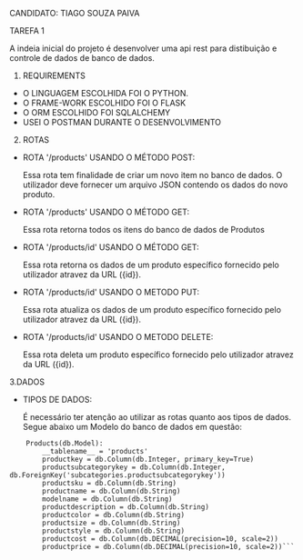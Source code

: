 CANDIDATO: TIAGO SOUZA PAIVA

TAREFA 1

A indeia inicial do projeto é desenvolver uma api rest para distibuição e controle de dados de banco de dados.

1. REQUIREMENTS
* O LINGUAGEM ESCOLHIDA FOI O PYTHON.
* O FRAME-WORK ESCOLHIDO FOI O FLASK
* O ORM ESCOLHIDO FOI SQLALCHEMY
* USEI O POSTMAN DURANTE O DESENVOLVIMENTO

2. ROTAS 
* ROTA '/products' USANDO O MÉTODO POST:

     Essa rota tem finalidade de criar um novo item no banco de dados. O utilizador deve fornecer um arquivo JSON
contendo os dados do novo produto.


* ROTA '/products' USANDO O MÉTODO GET:

    Essa rota retorna todos os itens do banco de dados de Produtos


* ROTA '/products/id' USANDO O MÉTODO GET:

    Essa rota retorna os dados de um produto específico fornecido pelo utilizador atravez da URL ({id}).


* ROTA '/products/id' USANDO O METODO PUT:

    Essa rota atualiza os dados de um produto específico fornecido pelo utilizador atravez da URL ({id}).


* ROTA '/products/id' USANDO O METODO DELETE:

    Essa rota deleta um produto específico fornecido pelo utilizador atravez da URL ({id}).

3.DADOS
*  TIPOS DE DADOS:
    
    É necessário ter atenção ao utilizar as rotas quanto aos tipos de dados. Segue abaixo um Modelo do banco de dados em 
    questão:
```class 
    Products(db.Model):
        __tablename__ = 'products'
        productkey = db.Column(db.Integer, primary_key=True)
        productsubcategorykey = db.Column(db.Integer, db.ForeignKey('subcategories.productsubcategorykey'))
        productsku = db.Column(db.String)
        productname = db.Column(db.String)
        modelname = db.Column(db.String)
        productdescription = db.Column(db.String)
        productcolor = db.Column(db.String)
        productsize = db.Column(db.String)
        productstyle = db.Column(db.String)
        productcost = db.Column(db.DECIMAL(precision=10, scale=2))
        productprice = db.Column(db.DECIMAL(precision=10, scale=2))```
